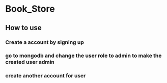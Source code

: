 # Book_Store
## How to use
### Create a account by signing up
### go to mongodb and change the user role to admin to make the created user admin
### create another account for user
